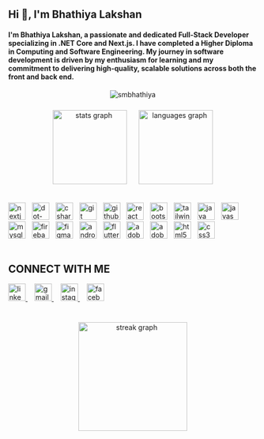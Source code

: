 ## Hi 👋, I'm Bhathiya Lakshan

#### I'm Bhathiya Lakshan, a passionate and dedicated Full-Stack Developer specializing in .NET Core and Next.js. I have completed a Higher Diploma in Computing and Software Engineering. My journey in software development is driven by my enthusiasm for learning and my commitment to delivering high-quality, scalable solutions across both the front and back end.

<p align="center">
  <img src="https://komarev.com/ghpvc/?username=smbhathiya&label=Profile%20views&color=0e75b6&style=flat" alt="smbhathiya" />
</p>

###

<div align="center">
  <img src="https://github-readme-stats.vercel.app/api?username=smbhathiya&hide_title=false&hide_rank=false&show_icons=true&include_all_commits=true&count_private=true&disable_animations=false&theme=dracula&locale=en&hide_border=false" height="150" alt="stats graph"  /> &nbsp;&nbsp;&nbsp;&nbsp;
  <img src="https://github-readme-stats.vercel.app/api/top-langs?username=smbhathiya&locale=en&hide_title=false&layout=compact&card_width=320&langs_count=5&theme=dracula&hide_border=false" height="150" alt="languages graph"  />
</div>
</br></br>

<div align="left">
  <img src="https://skillicons.dev/icons?i=nextjs" height="35" alt="nextjs logo"  />
  <img width="5" />
  <img src="https://skillicons.dev/icons?i=dotnet" height="35" alt="dot-net logo"  />
  <img width="5" />
  <img src="https://skillicons.dev/icons?i=cs" height="35" alt="csharp logo"  />
  <img width="5" />
  <img src="https://skillicons.dev/icons?i=git" height="35" alt="git logo"  />
  <img width="5" />
  <img src="https://skillicons.dev/icons?i=github" height="35" alt="github logo"  />
  <img width="5" />
  <img src="https://skillicons.dev/icons?i=react" height="35" alt="react logo"  />
  <img width="5" />
  <img src="https://skillicons.dev/icons?i=bootstrap" height="35" alt="bootstrap logo"  />
  <img width="5" />
  <img src="https://skillicons.dev/icons?i=tailwind" height="35" alt="tailwindcss logo"  />
  <img width="5" />
  <img src="https://skillicons.dev/icons?i=java" height="35" alt="java logo"  />
  <img width="5" />
  <img src="https://skillicons.dev/icons?i=js" height="35" alt="javascript logo"  />
  <img width="5" />
  <img src="https://skillicons.dev/icons?i=mysql" height="35" alt="mysql logo"  />
  <img width="5" />
  <img src="https://skillicons.dev/icons?i=firebase" height="35" alt="firebase logo"  />
  <img width="5" />
  <img src="https://skillicons.dev/icons?i=figma" height="35" alt="figma logo"  />
  <img width="5" />
  <img src="https://skillicons.dev/icons?i=androidstudio" height="35" alt="androidstudio logo"  />
  <img width="5" />
  <img src="https://skillicons.dev/icons?i=flutter" height="35" alt="flutter logo"  />
  <img width="5" />
  <img src="https://skillicons.dev/icons?i=ps" height="35" alt="adobephotoshop logo"  />
  <img width="5" />
  <img src="https://skillicons.dev/icons?i=ai" height="35" alt="adobeillustrator logo"  />
  <img width="5" />
  <img src="https://skillicons.dev/icons?i=html" height="35" alt="html5 logo"  />
  <img width="5" />
  <img src="https://skillicons.dev/icons?i=css" height="35" alt="css3 logo"  />
</div>
</br>

## CONNECT WITH ME

<div align="left">
  <a href="https://www.linkedin.com/in/bhathiya-lakshan-91579722a/" target="_blank">
    <img src="https://img.shields.io/static/v1?message=LinkedIn&logo=linkedin&label=&color=0077B5&logoColor=white&labelColor=&style=for-the-badge" height="35" alt="linkedin logo" />
  </a><img width="10" />
  <a href="mailto:smbhathiya@gmail.com" target="_blank"> 
    <img src="https://img.shields.io/static/v1?message=Gmail&logo=gmail&label=&color=D14836&logoColor=white&labelColor=&style=for-the-badge" height="35" alt="gmail logo" />
  </a><img width="10" />
  <a href="https://instagram.com/bhathiya_lakshan" target="_blank">
    <img src="https://img.shields.io/static/v1?message=Instagram&logo=instagram&label=&color=E4405F&logoColor=white&labelColor=&style=for-the-badge" height="35" alt="instagram logo" />
  </a><img width="10" />
  <a href="https://www.facebook.com/smbhathiya" target="_blank">
    <img src="https://img.shields.io/static/v1?message=Facebook&logo=facebook&label=&color=1877F2&logoColor=white&labelColor=&style=for-the-badge" height="35" alt="facebook logo" />
  </a>
</div>
</br>

###


<div align="center">
  <img src="https://streak-stats.demolab.com?user=smbhathiya&locale=en&mode=daily&theme=dracula&hide_border=false&border_radius=5&order=3" height="220" alt="streak graph"  />
</div>

###
